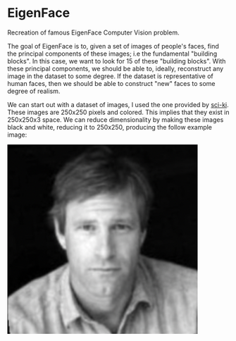 # EigenFace
Recreation of famous EigenFace Computer Vision problem.

The goal of EigenFace is to, given a set of images of people's faces, find the principal components of these images; i.e the fundamental "building blocks". In this case, we want to look for 15 of these "building blocks". With these principal components, we should be able to, ideally, reconstruct any image in the dataset to some degree. If the dataset is representative of human faces, then we should be able to construct "new" faces to some degree of realism.

We can start out with a dataset of images, I used the one provided by [sci-ki](https://scikit-learn.org/stable/auto_examples/applications/plot_face_recognition.html). These images are 250x250 pixels and colored. This implies that they exist in 250x250x3 space. We can reduce dimensionality by making these images black and white, reducing it to 250x250, producing the follow example image:

![aaron](mdimg/bnw.png)
